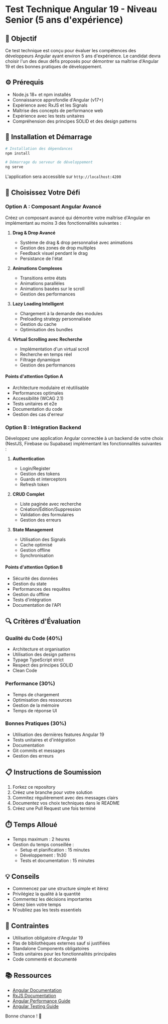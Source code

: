 # Test Technique Angular 19 - Niveau Senior (5 ans d'expérience)

## 🎯 Objectif

Ce test technique est conçu pour évaluer les compétences des développeurs Angular ayant environ 5 ans d'expérience. Le candidat devra choisir l'un des deux défis proposés pour démontrer sa maîtrise d'Angular 19 et des bonnes pratiques de développement.

## ⚙️ Prérequis

- Node.js 18+ et npm installés
- Connaissance approfondie d'Angular (v17+)
- Expérience avec RxJS et les Signals
- Maîtrise des concepts de performance web
- Expérience avec les tests unitaires
- Compréhension des principes SOLID et des design patterns

## 🚀 Installation et Démarrage

```bash
# Installation des dépendances
npm install

# Démarrage du serveur de développement
ng serve
```

L'application sera accessible sur `http://localhost:4200`

## 📝 Choisissez Votre Défi

### Option A : Composant Angular Avancé

Créez un composant avancé qui démontre votre maîtrise d'Angular en implémentant au moins 3 des fonctionnalités suivantes :

1. **Drag & Drop Avancé**
   - Système de drag & drop personnalisé avec animations
   - Gestion des zones de drop multiples
   - Feedback visuel pendant le drag
   - Persistance de l'état

2. **Animations Complexes**
   - Transitions entre états
   - Animations parallèles
   - Animations basées sur le scroll
   - Gestion des performances

3. **Lazy Loading Intelligent**
   - Chargement à la demande des modules
   - Preloading strategy personnalisée
   - Gestion du cache
   - Optimisation des bundles

4. **Virtual Scrolling avec Recherche**
   - Implémentation d'un virtual scroll
   - Recherche en temps réel
   - Filtrage dynamique
   - Gestion des performances

#### Points d'attention Option A

- Architecture modulaire et réutilisable
- Performances optimales
- Accessibilité (WCAG 2.1)
- Tests unitaires et e2e
- Documentation du code
- Gestion des cas d'erreur

### Option B : Intégration Backend

Développez une application Angular connectée à un backend de votre choix (NestJS, Firebase ou Supabase) implémentant les fonctionnalités suivantes :

1. **Authentication**
   - Login/Register
   - Gestion des tokens
   - Guards et interceptors
   - Refresh token

2. **CRUD Complet**
   - Liste paginée avec recherche
   - Création/Édition/Suppression
   - Validation des formulaires
   - Gestion des erreurs

3. **State Management**
   - Utilisation des Signals
   - Cache optimisé
   - Gestion offline
   - Synchronisation

#### Points d'attention Option B

- Sécurité des données
- Gestion du state
- Performances des requêtes
- Gestion du offline
- Tests d'intégration
- Documentation de l'API

## 🔍 Critères d'Évaluation

### Qualité du Code (40%)

- Architecture et organisation
- Utilisation des design patterns
- Typage TypeScript strict
- Respect des principes SOLID
- Clean Code

### Performance (30%)

- Temps de chargement
- Optimisation des ressources
- Gestion de la mémoire
- Temps de réponse UI

### Bonnes Pratiques (30%)

- Utilisation des dernières features Angular 19
- Tests unitaires et d'intégration
- Documentation
- Git commits et messages
- Gestion des erreurs

## 📋 Instructions de Soumission

1. Forkez ce repository
2. Créez une branche pour votre solution
3. Commitez régulièrement avec des messages clairs
4. Documentez vos choix techniques dans le README
5. Créez une Pull Request une fois terminé

## ⏱️ Temps Alloué

- Temps maximum : 2 heures
- Gestion du temps conseillée :
  - Setup et planification : 15 minutes
  - Développement : 1h30
  - Tests et documentation : 15 minutes

## 💡 Conseils

- Commencez par une structure simple et itérez
- Privilégiez la qualité à la quantité
- Commentez les décisions importantes
- Gérez bien votre temps
- N'oubliez pas les tests essentiels

## 🚫 Contraintes

- Utilisation obligatoire d'Angular 19
- Pas de bibliothèques externes sauf si justifiées
- Standalone Components obligatoires
- Tests unitaires pour les fonctionnalités principales
- Code commenté et documenté

## 📚 Ressources

- [Angular Documentation](https://angular.dev)
- [RxJS Documentation](https://rxjs.dev)
- [Angular Performance Guide](https://angular.dev/guide/performance)
- [Angular Testing Guide](https://angular.dev/guide/testing)

Bonne chance ! 🚀
